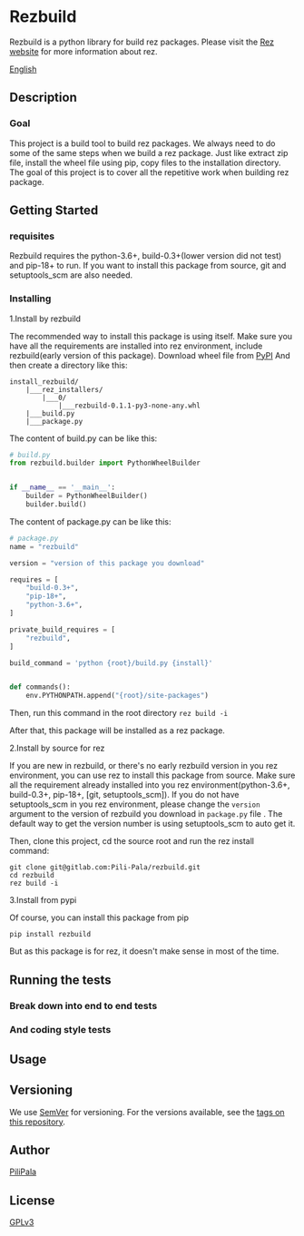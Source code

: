 # Rezbuild

Rezbuild is a python library for build rez packages. Please visit the 
[Rez website](https://github.com/nerdvegas/rez) for more information about rez.

[English](https://gitlab.com/Pili-Pala/rezbuild/-/blob/main/README.md)

## Description

### Goal

This project is a build tool to build rez packages. We always need to do some
of the same steps when we build a rez package. Just like extract zip file,
install the wheel file using pip, copy files to the installation directory. The
goal of this project is to cover all the repetitive work when building rez
package.

## Getting Started

### requisites

Rezbuild requires the python-3.6+, build-0.3+(lower version did not test) and
pip-18+ to run. If you want to install this package from source, git and
setuptools_scm are also needed.

### Installing

1.Install by rezbuild

The recommended way to install this package is using itself. Make sure you have
all the requirements are installed into rez environment, include rezbuild(early
version of this package).
Download wheel file from [PyPI](https://pypi.org/project/rezbuild/#files)
And then create a directory like this:

```text
install_rezbuild/
    |___rez_installers/
        |___0/
            |___rezbuild-0.1.1-py3-none-any.whl
    |___build.py
    |___package.py
```
The content of build.py can be like this:

```python
# build.py
from rezbuild.builder import PythonWheelBuilder


if __name__ == '__main__':
    builder = PythonWheelBuilder()
    builder.build()
```

The content of package.py can be like this:
```python
# package.py
name = "rezbuild"

version = "version of this package you download"

requires = [
    "build-0.3+",
    "pip-18+",
    "python-3.6+",
]

private_build_requires = [
    "rezbuild",
]

build_command = 'python {root}/build.py {install}'


def commands():
    env.PYTHONPATH.append("{root}/site-packages")
```

Then, run this command in the root directory
`rez build -i`

After that, this package will be installed as a rez package.

2.Install by source for rez

If you are new in rezbuild, or there's no early rezbuild version in you rez
environment, you can use rez to install this package from source. Make sure all
the requirement already installed into you rez environment(python-3.6+,
build-0.3+, pip-18+, [git, setuptools_scm]). If you do not have setuptools_scm
in you rez environment, please change the `version` argument to the version of
rezbuild you download in `package.py` file . The default way to get the version
number is using setuptools_scm to auto get it.

Then, clone this project, cd the source root and run the rez install command:

```shell
git clone git@gitlab.com:Pili-Pala/rezbuild.git
cd rezbuild
rez build -i
```

3.Install from pypi

Of course, you can install this package from pip

```shell
pip install rezbuild
```

But as this package is for rez, it doesn't make sense in most of the time.

## Running the tests

### Break down into end to end tests

### And coding style tests

## Usage

## Versioning

We use [SemVer](http://semver.org/) for versioning. For the versions available,
see the [tags on this repository](https://gitlab.com/Pili-Pala/rezbuild/tags).

## Author
[PiliPala](https://gitlab.com/Pili-Pala)

## License
[GPLv3](https://www.gnu.org/licenses/gpl-3.0.txt)
